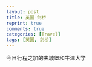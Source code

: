 ```yaml
---
layout: post
title: 英国-剑桥
reprint: true
comments: true
categories: [Travel]
tags: [英国, 剑桥]
---
```


今日行程之加的夫城堡和牛津大学


<script>
    photos=[
        ["/images/2018-05-25/DSC13469.jpg", "", "75%"],
        ["/images/2018-05-25/DSC13470.jpg", "", "75%"],
        ["/images/2018-05-25/DSC13473.jpg", "", "75%"],
        ["/images/2018-05-25/DSC13474.jpg", "", "75%"],
        ["/images/2018-05-25/DSC13480.jpg", "", "75%"],
        ["/images/2018-05-25/DSC13481.jpg", "", "75%"],
        ["/images/2018-05-25/DSC13484.jpg", "", "75%"],
        ["/images/2018-05-25/DSC13485.jpg", "", "75%"],
        ["/images/2018-05-25/DSC13487.jpg", "", "75%"],
        ["/images/2018-05-25/DSC13497.jpg", "", "75%"],
        ["/images/2018-05-25/DSC13499.jpg", "", "75%"],
        ["/images/2018-05-25/DSC13500-2.jpg", "", "75%"],
        ["/images/2018-05-25/DSC13500.jpg", "", "75%"],
        ["/images/2018-05-25/DSC13501.jpg", "", "75%"],
        ["/images/2018-05-25/DSC13502.jpg", "", "75%"],
        ["/images/2018-05-25/DSC13503.jpg", "", "75%"],
        ["/images/2018-05-25/DSC13504.jpg", "", "75%"],
        ["/images/2018-05-25/DSC13507.jpg", "", "75%"],
        ["/images/2018-05-25/DSC13509.jpg", "", "75%"],
        ["/images/2018-05-25/DSC13513.jpg", "", "75%"],
        ["/images/2018-05-25/DSC13517.jpg", "", "75%"],
        ["/images/2018-05-25/DSC13518.jpg", "", "75%"],
        ["/images/2018-05-25/DSC13519.jpg", "", "75%"],
        ["/images/2018-05-25/DSC13520.jpg", "", "75%"],
        ["/images/2018-05-25/DSC13534.jpg", "", "75%"],
        ["/images/2018-05-25/DSC13536.jpg", "", "75%"],
        ["/images/2018-05-25/DSC13539.jpg", "", "75%"],
        ["/images/2018-05-25/DSC13549.jpg", "", "75%"],
        ["/images/2018-05-25/DSC13550.jpg", "", "75%"],
        ["/images/2018-05-25/DSC13552.jpg", "", "75%"],
        ["/images/2018-05-25/DSC13553.jpg", "", "75%"],
        ["/images/2018-05-25/DSC13555.jpg", "", "75%"],
        ["/images/2018-05-25/DSC13562.jpg", "", "75%"],
        ["/images/2018-05-25/DSC13571.jpg", "", "75%"],
        ["/images/2018-05-25/DSC13573.jpg", "", "75%"],
        ["/images/2018-05-25/DSC13580.jpg", "", "75%"],
        ["/images/2018-05-25/DSC13582.jpg", "", "75%"],
        ["/images/2018-05-25/DSC13583.jpg", "", "75%"],
        ["/images/2018-05-25/DSC13595.jpg", "", "75%"],
        ["/images/2018-05-25/DSC13596.jpg", "", "75%"],
        ["/images/2018-05-25/DSC13603.jpg", "", "75%"],
        ["/images/2018-05-25/DSC13609.jpg", "", "75%"],
        ["/images/2018-05-25/DSC13616.jpg", "", "75%"],
        ["/images/2018-05-25/DSC13619.jpg", "", "75%"],
        ["/images/2018-05-25/DSC13624.jpg", "", "75%"],
        ["/images/2018-05-25/DSC13627.jpg", "", "75%"],
        ["/images/2018-05-25/DSC13635.jpg", "", "75%"],
        ["/images/2018-05-25/DSC13652.jpg", "", "75%"],
        ["/images/2018-05-25/DSC13662.jpg", "", "75%"],
        ["/images/2018-05-25/DSC13666.jpg", "", "75%"],
    ];
    for (var i=0; i<photos.length; i++)
    {
        document.write("<figure><a href=\"" + photos[i][0] + "\" target=\"_blank\">")
        document.write("<img src=\"" + photos[i][0] + "\" alt=\"" + photos[i][1] + "\" width=\"" + photos[i][2] + "\">")
        document.write("</a></figure>")

        if (photos[i].length > 3)
            document.write(photos[i][3] + "<br><br>")
        else if (photos[i][1].length > 0)
            document.write(photos[i][1] + "<br><br>")
        else
            document.write("<br>")
    }
</script>
